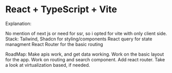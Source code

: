 # React + TypeScript + Vite

Explanation:

No mention of next js or need for ssr, so i opted for vite with only client side.
Stack:
Tailwind, Shadcn for styling/components
React query for state managment
React Router for the basic routing

RoadMap:
Make apis work, and get data working.
Work on the basic layout for the app.
Work on routing and search component.
Add react router.
Take a look at virtualization based, if needed.